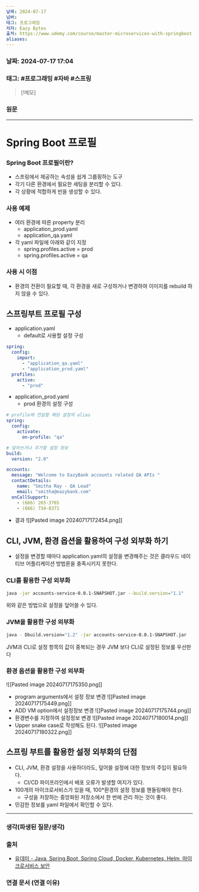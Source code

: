 ```yaml
---
날짜: 2024-07-17
넘버: 
태그: 프로그래밍
저자: Eazy Bytes
출처: https://www.udemy.com/course/master-microservices-with-springboot-docker-kubernetes-korean/
aliases:
---
```

### 날짜:  2024-07-17 17:04

### 태그: #프로그래밍 #자바 #스프링

>[!메모]
>

### 원문
---
# Spring Boot 프로필
### Spring Boot 프로필이란?
- 스프링에서 제공하는 속성을 쉽게 그룹핑하는 도구
- 각기 다른 환경에서 필요한 세팅을 분리할 수 있다.
- 각 상황에 적합하게 빈을 생성할 수 있다.
### 사용 예제
- 여러 환경에 따른 property 분리
	- application_prod.yaml
	- application_qa.yaml
- 각 yaml 파일에 아래와 같이 지정
	- spring.profiles.active = prod
	- spring.profiles.active = qa
### 사용 시 이점
- 환경의 전환이 필요할 때, 각 환경을 새로 구성하거나 변경하여 이미지를 rebuild 하지 않을 수 있다.
## 스프링부트 프로필 구성
- application.yaml
	- default로 사용할 설정 구성
```yaml
spring:
  config:
    import:
      - "application_qa.yaml"
      - "application_prod.yaml"
  profiles:
    active:
      - "prod"
```
- application_prod.yaml
	- prod 환경의 설정 구성
```yaml
# profile에 전달할 해당 설정의 alias
spring:
  config:
    activate:
      on-profile: "qa"

# 덮어쓰거나 추가할 설정 정보
build:
  version: "2.0"

accounts:
  message: "Welcome to EazyBank accounts related QA APIs "
  contactDetails:
    name: "Smitha Ray - QA Lead"
    email: "smitha@eazybank.com"
  onCallSupport:
    - (666) 265-3765
    - (666) 734-8371
```
- 결과
![[Pasted image 20240717172454.png]]

## CLI, JVM, 환경 옵션을 활용하여 구성 외부화 하기
- 설정을 변경할 때마다 application.yaml의 설정을 변경해주는 것은 클라우드 네이티브 어플리케이션 방법론을 충족시키지 못한다.
### CLI를 활용한 구성 외부화
```sh
java -jar accounts-service-0.0.1-SNAPSHOT.jar --build.version="1.1"
```
위와 같은 방법으로 설정을 덮어쓸 수 있다.
### JVM을 활용한 구성 외부화
```sh
java - Dbuild.version="1.2" -jar accounts-service-0.0.1-SNAPSHOT.jar 
```
JVM과 CLI로 설정 항목의 값이 중복되는 경우 JVM 보다 CLI로 설정된 정보를 우선한다
### 환경 옵션을 활용한 구성 외부화
![[Pasted image 20240717175350.png]]
- program arguments에서 설정 정보 변경
![[Pasted image 20240717175449.png]]
- ADD VM option에서 설정정보 변경
![[Pasted image 20240717175744.png]]
- 환경변수를 지정하여 설정정보 변경
![[Pasted image 20240717180014.png]]
- Upper snake case로 작성해도 된다.
![[Pasted image 20240717180322.png]]
## 스프링 부트를 활용한 설정 외부화의 단점
- CLI, JVM, 환경 설정을 사용하더라도, 덮어쓸 설정에 대한 정보의 주입이 필요하다.
	- CI/CD 파이프라인에서 배포 오류가 발생할 여지가 있다.
- 100개의 마이크로서비스가 있을 때, 100\*환경의 설정 정보를 핸들링해야 한다.
	- 구성을 저장하는 중앙화된 저장소에서 한 번에 관리 하는 것이 좋다.
- 민감한 정보를 yaml 파일에서 확인할 수 있다.

---
### 생각(파생된 질문/생각)

### 출처
- [유데미 - Java, Spring Boot, Spring Cloud, Docker, Kubernetes, Helm, 마이크로서비스 보안](https://www.udemy.com/course/master-microservices-with-springboot-docker-kubernetes-korean/)

### 연결 문서 (연결 이유)
